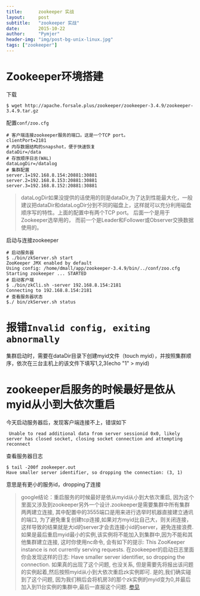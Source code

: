 ```yaml
---
title:      zookeeper 实战
layout:     post
subtitle:   "zookeeper 实战"
date:       2015-10-22
author:     "Pymjer"
header-img: "img/post-bg-unix-linux.jpg"
tags: ["zookeeper"]
---
```


Zookeeper环境搭建
=================
下载

    $ wget http://apache.forsale.plus/zookeeper/zookeeper-3.4.9/zookeeper-3.4.9.tar.gz  

配置`conf/zoo.cfg`

    # 客户端连接zookeeper服务的端口。这是一个TCP port。
    clientPort=2181
    # 内存数据结构的snapshot，便于快速恢复
    dataDir=/data
    # 存放顺序日志(WAL)
    dataLogDir=/datalog
    # 集群配置
    server.1=192.168.8.154:20881:30881
    server.2=192.168.8.153:20881:30881
    server.3=192.168.8.152:20881:30881

> dataLogDir如果没提供的话使用的则是dataDir,为了达到性能最大化，一般建议把dataDir和dataLogDir分到不同的磁盘上，这样就可以充分利用磁盘顺序写的特性。上面的配置中有两个TCP port。 后面一个是用于Zookeeper选举用的， 而前一个是Leader和Follower或Observer交换数据使用的。

启动与连接zookeeper

    # 启动服务器
    $ ./bin/zkServer.sh start
    ZooKeeper JMX enabled by default
    Using config: /home/dmall/app/zookeeper-3.4.9/bin/../conf/zoo.cfg
    Starting zookeeper ... STARTED
    # 启动客户端
    $ ./bin/zkCli.sh -server 192.168.8.154:2181
    Connecting to 192.168.8.154:2181
    # 查看服务器状态
    $./ bin/zkServer.sh status


报错`Invalid config, exiting abnormally`
==================
集群启动时，需要在dataDir目录下创建myid文件（touch myid），并按照集群顺序，依次在三台主机上的该文件下填写1,2,3(echo "1" > myid)

zookeeper启服务的时候最好是依从myid从小到大依次重启
===================
今天启动服务器后，发现客户端连接不上，错误如下

     Unable to read additional data from server sessionid 0x0, likely server has closed socket, closing socket connection and attempting reconnect

查看服务器日志

    $ tail -200f zookeeper.out 
    Have smaller server identifier, so dropping the connection: (3, 1)

意思是有更小的服务id，dropping了连接

> google结论：重启服务的时候最好是依从myid从小到大依次重启, 因为这个里面又涉及到zookeeper另外一个设计.zookeeper是需要集群中所有集群两两建立连接, 其中配置中的3555端口是用来进行选举时机器直接建立通讯的端口, 为了避免重复创建tcp连接,如果对方myid比自己大，则关闭连接，这样导致的结果就是大id的server才会去连接小id的server，避免连接浪费.如果是最后重启myid最小的实例,该实例将不能加入到集群中,因为不能和其他集群建立连接, 这时你使用nc命令, 会有如下的提示: This ZooKeeper instance is not currently serving requests. 在zookeeper的启动日志里面你会发现这样的日志: Have smaller server identifier, so dropping the connection. 如果真的出现了这个问题, 也没关系, 但是需要先将报出该问题的实例起着,然后按照myid从小到大依次重启zk实例即可. 是的,我们确实碰到了这个问题, 因为我们稍后会将机房3的那个zk实例的myid变为0,并最后加入到11台实例的集群中,最后一直报这个问题. [参见](http://siye1982.github.io/2015/06/16/zookeeper/)